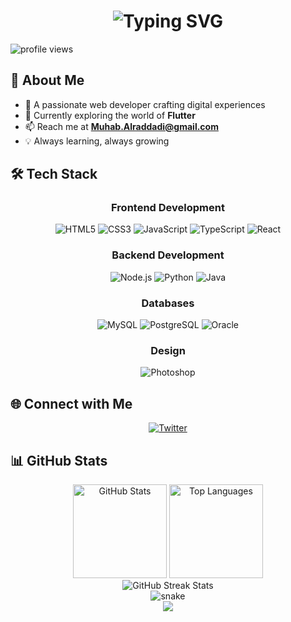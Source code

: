 <!-- Header with animated text -->
<div align="center">
  <h1>
    <img src="https://readme-typing-svg.herokuapp.com?font=Fira+Code&weight=500&size=40&pause=1000&color=6A5ACD&center=true&vCenter=true&width=435&lines=Hi+%F0%9F%91%8B+I'm+Mohab;Welcome+to+my+Profile!" alt="Typing SVG" />
  </h1>
</div>

<!-- Profile Views Counter -->
<p align="left">
  <img src="https://komarev.com/ghpvc/?username=mohab0p&label=Profile%20views&color=6A5ACD&style=flat" alt="profile views" />
</p>

<!-- About Me Section -->
## 💫 About Me
- 🚀 A passionate web developer crafting digital experiences
- 🌱 Currently exploring the world of **Flutter**
- 📫 Reach me at **Muhab.Alraddadi@gmail.com**
- 💡 Always learning, always growing

<!-- Tech Stack Section -->
## 🛠️ Tech Stack
<div align="center">

### Frontend Development
![HTML5](https://img.shields.io/badge/HTML5-E34F26?style=for-the-badge&logo=html5&logoColor=white)
![CSS3](https://img.shields.io/badge/CSS3-1572B6?style=for-the-badge&logo=css3&logoColor=white)
![JavaScript](https://img.shields.io/badge/JavaScript-F7DF1E?style=for-the-badge&logo=javascript&logoColor=black)
![TypeScript](https://img.shields.io/badge/TypeScript-007ACC?style=for-the-badge&logo=typescript&logoColor=white)
![React](https://img.shields.io/badge/React-20232A?style=for-the-badge&logo=react&logoColor=61DAFB)

### Backend Development
![Node.js](https://img.shields.io/badge/Node.js-339933?style=for-the-badge&logo=nodedotjs&logoColor=white)
![Python](https://img.shields.io/badge/Python-3776AB?style=for-the-badge&logo=python&logoColor=white)
![Java](https://img.shields.io/badge/Java-ED8B00?style=for-the-badge&logo=openjdk&logoColor=white)

### Databases
![MySQL](https://img.shields.io/badge/MySQL-005C84?style=for-the-badge&logo=mysql&logoColor=white)
![PostgreSQL](https://img.shields.io/badge/PostgreSQL-316192?style=for-the-badge&logo=postgresql&logoColor=white)
![Oracle](https://img.shields.io/badge/Oracle-F80000?style=for-the-badge&logo=oracle&logoColor=black)

### Design
![Photoshop](https://img.shields.io/badge/Adobe%20Photoshop-31A8FF?style=for-the-badge&logo=Adobe%20Photoshop&logoColor=black)
</div>

<!-- Connect Section -->
## 🌐 Connect with Me
<div align="center">
  <a href="https://twitter.com/mohabop_" target="_blank">
    <img src="https://img.shields.io/badge/Twitter-1DA1F2?style=for-the-badge&logo=twitter&logoColor=white" alt="Twitter" />
  </a>
</div>

<!-- GitHub Stats Section -->
## 📊 GitHub Stats
<div align="center">
  <img src="https://github-readme-stats.vercel.app/api?username=mohab0p&show_icons=true&theme=tokyonight" alt="GitHub Stats" height="150" />
  <img src="https://github-readme-stats.vercel.app/api/top-langs/?username=mohab0p&layout=compact&theme=tokyonight" alt="Top Languages" height="150" />
</div>

<div align="center">
  <img src="https://github-readme-streak-stats.herokuapp.com/?user=mohab0p&theme=tokyonight" alt="GitHub Streak Stats" />
</div>

<!-- Snake Animation -->
<div align="center">
  <img src="https://github.com/mohab0p/mohab0p/blob/output/github-contribution-grid-snake.svg" alt="snake" />
</div>

<!-- Footer -->
<div align="center">
  <img src="https://capsule-render.vercel.app/api?type=waving&color=6A5ACD&height=100&section=footer" />
</div>

